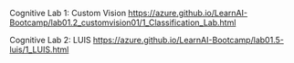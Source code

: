 Cognitive Lab 1: Custom Vision
https://azure.github.io/LearnAI-Bootcamp/lab01.2_customvision01/1_Classification_Lab.html 

Cognitive Lab 2: LUIS
https://azure.github.io/LearnAI-Bootcamp/lab01.5-luis/1_LUIS.html
